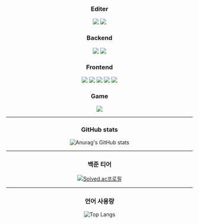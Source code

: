 <div align=center>

  ### <center>Editer</center>
  
  <p align="center">
    <img src = "https://img.shields.io/badge/VSCODE-2E9AFE.svg?style=for-the-badge&logo=VisualStudioCode&logoColor=white">
    <img src = "https://img.shields.io/badge/Unity-FAFAFA?style=for-the-badge&logo=Unity&logoColor=black">
  </p>

  ### <center>Backend</center>
  
  <p align="center">
    <img src="https://img.shields.io/badge/Python-3776AB?style=for-the-badge&logo=Python&logoColor=white">
    <img src="https://img.shields.io/badge/Go-00ADD8?style=for-the-badge&logo=Go&logoColor=white">
  </p>

  ### <center>Frontend</center>
  
  <p align="center">
    <img src="https://img.shields.io/badge/React-61DAFB?style=for-the-badge&logo=React&logoColor=white">
    <img src="https://img.shields.io/badge/Next.js-000000?style=for-the-badge&logo=Next.js&logoColor=white">
    <img src="https://img.shields.io/badge/JS-F7DF1E?style=for-the-badge&logo=Javascript&logoColor=white">
    <img src="https://img.shields.io/badge/TS-3178C6?style=for-the-badge&logo=Typescript&logoColor=white">
    <img src="https://img.shields.io/badge/CSS-1572B6?style=for-the-badge&logo=Css3&logoColor=white">
  </p>

  ### <center>Game</center>
  
  <p align="center">
    <img src = "https://img.shields.io/badge/C%23-BF00FF?style=for-the-badge&logo=Csharp&logoColor=white">
  </p>

  ***

  ### GitHub stats
  ![Anurag's GitHub stats](https://github-readme-stats.vercel.app/api?username=kimguny&show_icons=true&theme=synthwave)

  ***

  ### 백준 티어
  [![Solved.ac프로필](http://mazassumnida.wtf/api/v2/generate_badge?boj=kimguny12)](https://solved.ac/kimguny12)
  
  ***

  ### 언어 사용량
  ![Top Langs](https://github-readme-stats.vercel.app/api/top-langs/?username=kimguny&layout=compact)

</div>
